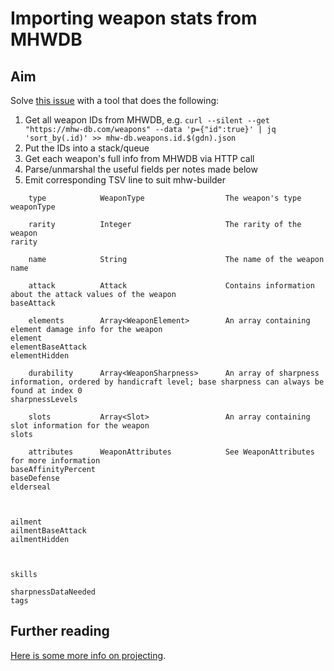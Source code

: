 # Importing weapon stats from MHWDB

## Aim

Solve [this issue](https://github.com/TurkeyTickle/mhw-builder/issues/17) with a tool that does the following:

1. Get all weapon IDs from MHWDB, e.g. ```curl --silent --get "https://mhw-db.com/weapons" --data 'p={"id":true}' | jq 'sort_by(.id)' >> mhw-db.weapons.id.$(gdn).json```
1. Put the IDs into a stack/queue
1. Get each weapon's full info from MHWDB via HTTP call
1. Parse/unmarshal the useful fields per notes made below
1. Emit corresponding TSV line to suit mhw-builder

``` text
    type            WeaponType                  The weapon's type
weaponType

    rarity          Integer                     The rarity of the weapon
rarity

    name            String                      The name of the weapon
name

    attack          Attack                      Contains information about the attack values of the weapon
baseAttack

    elements        Array<WeaponElement>        An array containing element damage info for the weapon
element
elementBaseAttack
elementHidden

    durability      Array<WeaponSharpness>      An array of sharpness information, ordered by handicraft level; base sharpness can always be found at index 0
sharpnessLevels

    slots           Array<Slot>                 An array containing slot information for the weapon
slots

    attributes      WeaponAttributes            See WeaponAttributes for more information
baseAffinityPercent
baseDefense
elderseal



ailment
ailmentBaseAttack
ailmentHidden



skills

sharpnessDataNeeded
tags
```

## Further reading

[Here is some more info on projecting](https://docs.mhw-db.com/?shell#projecting-results).
